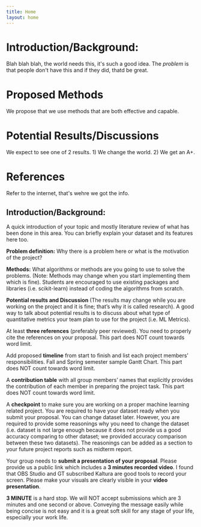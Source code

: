 ```yaml
---
title: Home
layout: home
---
```

# Introduction/Background:
Blah blah blah, the world needs this, it's such a good idea. The *problem* is that people don't have this and if they did, thatd be great.

# Proposed Methods
We propose that we use methods that are both effective and capable.

# Potential Results/Discussions
We expect to see one of 2 results. 1) We change the world. 2) We get an A+.

# References
Refer to the internet, that's wehre we got the info.

## Introduction/Background: 
A quick introduction of your topic and mostly literature review of what has been done in this area. You can briefly explain your dataset and its features here too.

**Problem definition:** Why there is a problem here or what is the motivation of the project?

**Methods:** What algorithms or methods are you going to use to solve the problems. (Note: Methods may change when you start implementing them which is fine). Students are encouraged to use existing packages and libraries (i.e. scikit-learn) instead of coding the algorithms from scratch.

**Potential results and Discussion** (The results may change while you are working on the project and it is fine; that’s why it is called research). A good way to talk about potential results is to discuss about what type of quantitative metrics your team plan to use for the project (i.e. ML Metrics).

At least **three references** (preferably peer reviewed). You need to properly cite the references on your proposal. This part does NOT count towards word limit.

Add proposed **timeline** from start to finish and list each project members’ responsibilities. Fall and Spring semester sample Gantt Chart. This part does NOT count towards word limit.

A **contribution table** with all group members’ names that explicitly provides the contribution of each member in preparing the project task. This part does NOT count towards word limit.

A **checkpoint** to make sure you are working on a proper machine learning related project. You are required to have your dataset ready when you submit your proposal. You can change dataset later. However, you are required to provide some reasonings why you need to change the dataset (i.e. dataset is not large enough because it does not provide us a good accuracy comparing to other dataset; we provided accuracy comparison between these two datasets). The reasonings can be added as a section to your future project reports such as midterm report.

Your group needs to **submit a presentation of your proposal**. Please provide us a public link which includes a **3 minutes recorded video**. I found that OBS Studio and GT subscribed Kaltura are good tools to record your screen. Please make your visuals are clearly visible in your **video presentation**.

**3 MINUTE** is a hard stop. We will NOT accept submissions which are 3 minutes and one second or above. Conveying the message easily while being concise is not easy and it is a great soft skill for any stage of your life, especially your work life.
